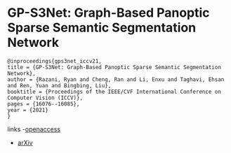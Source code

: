 # GP-S3Net: Graph-Based Panoptic Sparse Semantic Segmentation Network

```
@inproceedings{gps3net_iccv21,
title = {GP-S3Net: Graph-Based Panoptic Sparse Semantic Segmentation Network},
author = {Razani, Ryan and Cheng, Ran and Li, Enxu and Taghavi, Ehsan and Ren, Yuan and Bingbing, Liu},
booktitle = {Proceedings of the IEEE/CVF International Conference on Computer Vision (ICCV)},
pages = {16076--16085},
year = {2021}
}
```

links
-[openaccess](http://openaccess.thecvf.com//content/ICCV2021/html/Razani_GP-S3Net_Graph-Based_Panoptic_Sparse_Semantic_Segmentation_Network_ICCV_2021_paper.html)
- [arXiv](https://arxiv.org/abs/2108.08401)

